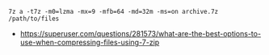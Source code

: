 ```
7z a -t7z -m0=lzma -mx=9 -mfb=64 -md=32m -ms=on archive.7z /path/to/files
```
* https://superuser.com/questions/281573/what-are-the-best-options-to-use-when-compressing-files-using-7-zip
